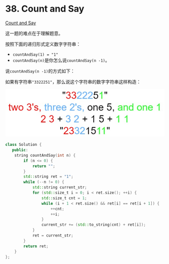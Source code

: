 # 38. Count and Say
 [Count and Say](https://leetcode.com/problems/count-and-say/)

这一题的难点在于理解题意。

按照下面的递归形式定义数字字符串：

- `countAndSay(1) = "1"`
- `countAndSay(n)`是你怎么说`countAndSay(n -1)`。

说`countAndSay(n -1)`的方式如下：

如果有字符串`"3322251"`，那么说这个字符串的数字字符串这样构造：

![countandsay](../asserts/38-cound-and-say/countandsay.jpg)

```c++
class Solution {
   public:
    string countAndSay(int n) {
        if (n <= 0) {
            return "";
        }
        std::string ret = "1";
        while (--n != 0) {
            std::string current_str;
            for (std::size_t i = 0; i < ret.size(); ++i) {
                std::size_t cnt = 1;
                while (i + 1 < ret.size() && ret[i] == ret[i + 1]) {
                    ++cnt;
                    ++i;
                }
                current_str += (std::to_string(cnt) + ret[i]);
            }
            ret = current_str;
        }
        return ret;
    }
};
```

